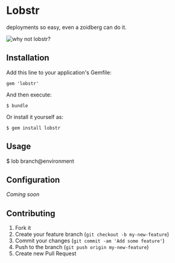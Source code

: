 # Lobstr

deployments so easy, even a zoidberg can do it.

![why not lobstr?](http://f.cl.ly/items/0S392f3e3f00373A2l3Y/why-not-lobstr.jpg)

## Installation

Add this line to your application's Gemfile:

    gem 'lobstr'

And then execute:

    $ bundle

Or install it yourself as:

    $ gem install lobstr

## Usage
   
   $ lob branch@environment

## Configuration

*Coming soon*

## Contributing

1. Fork it
2. Create your feature branch (`git checkout -b my-new-feature`)
3. Commit your changes (`git commit -am 'Add some feature'`)
4. Push to the branch (`git push origin my-new-feature`)
5. Create new Pull Request
